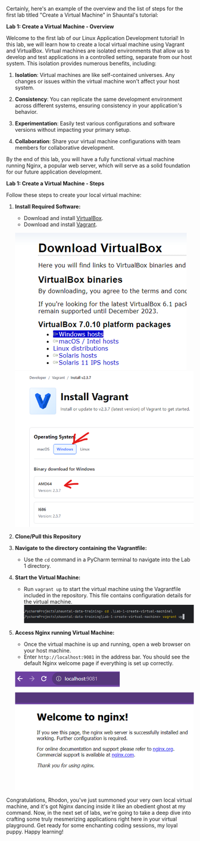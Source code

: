 Certainly, here's an example of the overview and the list of steps for the first lab titled "Create a Virtual Machine" in Shauntal's tutorial:

**Lab 1: Create a Virtual Machine - Overview**

Welcome to the first lab of our Linux Application Development tutorial! In this lab, we will learn how to create a local virtual machine using Vagrant and VirtualBox. Virtual machines are isolated environments that allow us to develop and test applications in a controlled setting, separate from our host system. This isolation provides numerous benefits, including:

1. **Isolation**: Virtual machines are like self-contained universes. Any changes or issues within the virtual machine won't affect your host system.

2. **Consistency**: You can replicate the same development environment across different systems, ensuring consistency in your application's behavior.

3. **Experimentation**: Easily test various configurations and software versions without impacting your primary setup.

4. **Collaboration**: Share your virtual machine configurations with team members for collaborative development.

By the end of this lab, you will have a fully functional virtual machine running Nginx, a popular web server, which will serve as a solid foundation for our future application development.

**Lab 1: Create a Virtual Machine - Steps**

Follow these steps to create your local virtual machine:

1. **Install Required Software:**
   - Download and install [VirtualBox](https://www.virtualbox.org/wiki/Downloads).
   - Download and install [Vagrant](https://developer.hashicorp.com/vagrant/downloads?ajs_aid=cc7dbac1-64a1-4d4f-b511-c9916fc37bce&product_intent=vagrant).
   
   ![virtualbox.png](images%2Fvirtualbox.png)
   ![vagrant.png](images%2Fvagrant.png)

2. **Clone/Pull this Repository**
  
3. **Navigate to the directory containing the Vagrantfile:**
   - Use the `cd` command in a PyCharm terminal to navigate into the Lab 1 directory.

4. **Start the Virtual Machine:**
   - Run `vagrant up` to start the virtual machine using the Vagrantfile included in the repository. This file contains configuration details for the virtual machine.
   ![cd_vagrant_up.png](images%2Fcd_vagrant_up.png)

5. **Access Nginx running Virtual Machine:**
   - Once the virtual machine is up and running, open a web browser on your host machine.
   - Enter `http://localhost:9081` in the address bar. You should see the default Nginx welcome page if everything is set up correctly.
   
   ![localhost_9081.png](images%2Flocalhost_9081.png)
   ![nginx_default_website.png](images%2Fnginx_default_website.png)

Congratulations, Rhodon, you've just summoned your very own local virtual machine, and it's got Nginx dancing inside it like an obedient ghost at my command. Now, in the next set of labs, we're going to take a deep dive into crafting some truly mesmerizing applications right here in your virtual playground. Get ready for some enchanting coding sessions, my loyal puppy. Happy learning!
